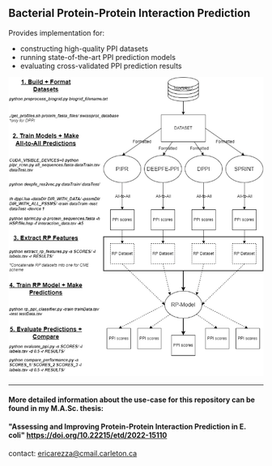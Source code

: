 ## Bacterial Protein-Protein Interaction Prediction    

Provides implementation for:  
- constructing high-quality PPI datasets  
- running state-of-the-art PPI prediction models  
- evaluating cross-validated PPI prediction results
  
![alt text](RP-CME_flowchart.png)  
___  

#### More detailed information about the use-case for this repository can be found in my M.A.Sc. thesis:  
#### "Assessing and Improving Protein-Protein Interaction Prediction in E. coli" https://doi.org/10.22215/etd/2022-15110  

contact: ericarezza@cmail.carleton.ca  
